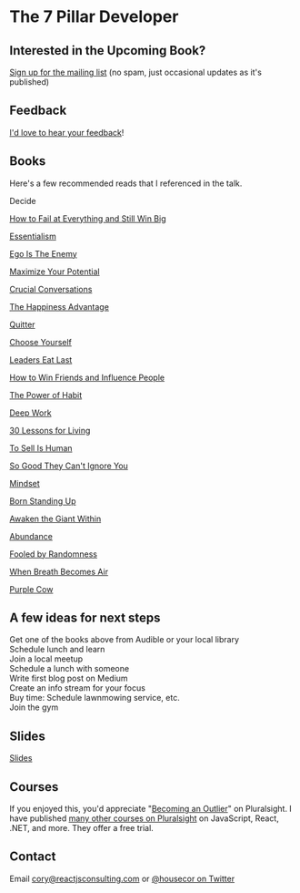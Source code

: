 # The 7 Pillar Developer

## Interested in the Upcoming Book?

[Sign up for the mailing list](https://docs.google.com/forms/d/e/1FAIpQLScq4ipx1Qgi45GIbwL02UauwxDo2rsuCnyAoXc3O8_yT8EYHA/viewform?usp=sf_link) (no spam, just occasional updates as it's published)

## Feedback

[I'd love to hear your feedback](https://docs.google.com/forms/d/e/1FAIpQLScq4ipx1Qgi45GIbwL02UauwxDo2rsuCnyAoXc3O8_yT8EYHA/viewform?usp=sf_link)!

## Books

Here's a few recommended reads that I referenced in the talk.

Decide   

[How to Fail at Everything and Still Win Big](https://www.goodreads.com/book/show/17859574-how-to-fail-at-almost-everything-and-still-win-big)

[Essentialism](https://www.goodreads.com/book/show/18077875-essentialism)

[Ego Is The Enemy](https://www.goodreads.com/book/show/27036528-ego-is-the-enemy)

[Maximize Your Potential](https://www.goodreads.com/book/show/17944645-maximize-your-potential?from_search=true)

[Crucial Conversations](https://www.goodreads.com/book/show/15014.Crucial_Conversations)

[The Happiness Advantage](https://www.goodreads.com/book/show/9484114-the-happiness-advantage)

[Quitter](https://www.goodreads.com/book/show/10836740-quitter)  

[Choose Yourself](https://www.goodreads.com/book/show/17977529-choose-yourself)

[Leaders Eat Last](https://www.goodreads.com/book/show/16144853-leaders-eat-last)

[How to Win Friends and Influence People](https://www.goodreads.com/book/show/4865.How_to_Win_Friends_and_Influence_People)

[The Power of Habit](https://www.goodreads.com/book/show/12609433-the-power-of-habit)

[Deep Work](https://www.goodreads.com/book/show/25744928-deep-work)

[30 Lessons for Living](https://www.goodreads.com/book/show/11376196-30-lessons-for-living)

[To Sell Is Human](https://www.goodreads.com/book/show/13593553-to-sell-is-human)

[So Good They Can't Ignore You](https://www.goodreads.com/book/show/13525945-so-good-they-can-t-ignore-you)

[Mindset](https://www.goodreads.com/book/show/40745.Mindset)

[Born Standing Up](https://www.goodreads.com/book/show/773858.Born_Standing_Up)

[Awaken the Giant Within](https://www.goodreads.com/book/show/22267078-re-awaken-the-giant-within)

[Abundance](https://www.goodreads.com/book/show/13187824-abundance)

[Fooled by Randomness](https://www.goodreads.com/book/show/38315.Fooled_by_Randomness)

[When Breath Becomes Air](https://www.goodreads.com/book/show/25899336-when-breath-becomes-air)

[Purple Cow](https://www.goodreads.com/book/show/641604.Purple_Cow)

## A few ideas for next steps

Get one of the books above from Audible or your local library  
Schedule lunch and learn  
Join a local meetup  
Schedule a lunch with someone  
Write first blog post on Medium  
Create an info stream for your focus  
Buy time: Schedule lawnmowing service, etc.  
Join the gym  

## Slides

[Slides](https://www.dropbox.com/s/g9iffkcv8rkj95q/The%207%20Pillar%20Developer.pptx?dl=0)

## Courses

If you enjoyed this, you'd appreciate "[Becoming an Outlier](https://app.pluralsight.com/library/courses/career-reboot-for-developer-mind)" on Pluralsight. I have published [many other courses on Pluralsight](https://app.pluralsight.com/profile/author/cory-house) on JavaScript, React, .NET, and more. They offer a free trial.

## Contact

Email cory@reactjsconsulting.com or [@housecor on Twitter](http://twitter.com/housecor)


